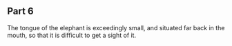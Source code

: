 ## Part 6

The tongue of the elephant is exceedingly small, and situated far back in the mouth, so that it is difficult to get a sight of it.

